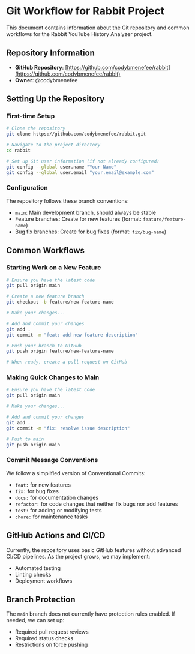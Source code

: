 # Git Workflow for Rabbit Project

This document contains information about the Git repository and common workflows for the Rabbit YouTube History Analyzer project.

## Repository Information

- **GitHub Repository**: [https://github.com/codybmenefee/rabbit](https://github.com/codybmenefee/rabbit)
- **Owner**: @codybmenefee

## Setting Up the Repository

### First-time Setup

```bash
# Clone the repository
git clone https://github.com/codybmenefee/rabbit.git

# Navigate to the project directory
cd rabbit

# Set up Git user information (if not already configured)
git config --global user.name "Your Name"
git config --global user.email "your.email@example.com"
```

### Configuration

The repository follows these branch conventions:
- `main`: Main development branch, should always be stable
- Feature branches: Create for new features (format: `feature/feature-name`)
- Bug fix branches: Create for bug fixes (format: `fix/bug-name`)

## Common Workflows

### Starting Work on a New Feature

```bash
# Ensure you have the latest code
git pull origin main

# Create a new feature branch
git checkout -b feature/new-feature-name

# Make your changes...

# Add and commit your changes
git add .
git commit -m "feat: add new feature description"

# Push your branch to GitHub
git push origin feature/new-feature-name

# When ready, create a pull request on GitHub
```

### Making Quick Changes to Main

```bash
# Ensure you have the latest code
git pull origin main

# Make your changes...

# Add and commit your changes
git add .
git commit -m "fix: resolve issue description"

# Push to main
git push origin main
```

### Commit Message Conventions

We follow a simplified version of Conventional Commits:
- `feat:` for new features
- `fix:` for bug fixes
- `docs:` for documentation changes
- `refactor:` for code changes that neither fix bugs nor add features
- `test:` for adding or modifying tests
- `chore:` for maintenance tasks

## GitHub Actions and CI/CD

Currently, the repository uses basic GitHub features without advanced CI/CD pipelines. As the project grows, we may implement:
- Automated testing
- Linting checks
- Deployment workflows

## Branch Protection

The `main` branch does not currently have protection rules enabled. If needed, we can set up:
- Required pull request reviews
- Required status checks
- Restrictions on force pushing 